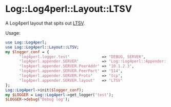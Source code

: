 Log::Log4perl::Layout::LTSV
===========================

A Log4perl layout that spits out [LTSV](http://ltsv.org/).

Usage:
```perl
use Log::Log4perl;
use Log::Log4perl::Layout::LTSV;
my $logger_conf = {
      'log4perl.logger.test'              => 'DEBUG, SERVER',
      'log4perl.appender.SERVER'          => 'Log::Log4perl::Appender::Socket',
      'log4perl.appender.SERVER.PeerAddr' => '10.1.2.3',
      'log4perl.appender.SERVER.PeerPort' => '514',
      'log4perl.appender.SERVER.Proto'    => 'tcp',
      'log4perl.appender.SERVER.layout'   => 'LTSV'
};
Log::Log4perl->init($logger_conf);
my $LOGGER = Log::Log4perl->get_logger('test');
$LOGGER->debug('Debug log');
```
